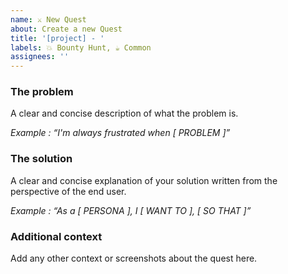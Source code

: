```yaml
---
name: ⚔ New Quest
about: Create a new Quest
title: '[project] - '
labels: 💥 Bounty Hunt, ☕️ Common
assignees: ''
---
```


### The problem

A clear and concise description of what the problem is.

_Example : “I'm always frustrated when [ PROBLEM ]”_

### The solution

A clear and concise explanation of your solution written from the perspective of the end user.

_Example : “As a [ PERSONA ], I [ WANT TO ], [ SO THAT ]”_

### Additional context

Add any other context or screenshots about the quest here.
